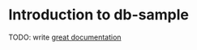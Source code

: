 # Introduction to db-sample

TODO: write [great documentation](http://jacobian.org/writing/what-to-write/)
